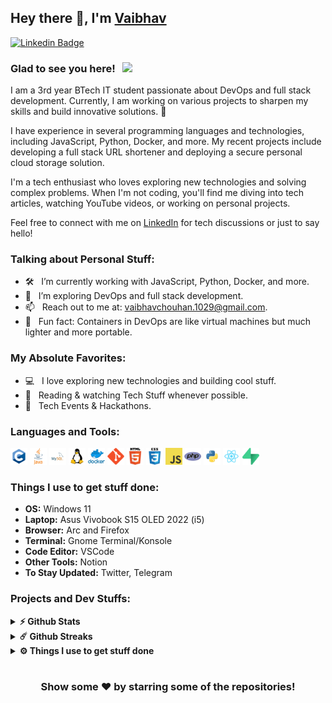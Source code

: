 ## Hey there 👋, I'm [Vaibhav](https://github.com/vaibhav-2703)

[![Linkedin Badge](https://img.shields.io/badge/-LinkedIn-0e76a8?style=flat-square&logo=Linkedin&logoColor=white)](https://www.linkedin.com/in/vaibhav-chouhan-61a78a2a5)

### Glad to see you here! &nbsp; ![](https://visitor-badge.glitch.me/badge?page_id=vaibhav-2703.vaibhav-2703&style=flat-square&color=0088cc)

I am a 3rd year BTech IT student passionate about DevOps and full stack development. Currently, I am working on various projects to sharpen my skills and build innovative solutions. 🚀

I have experience in several programming languages and technologies, including JavaScript, Python, Docker, and more. My recent projects include developing a full stack URL shortener and deploying a secure personal cloud storage solution.

I'm a tech enthusiast who loves exploring new technologies and solving complex problems. When I'm not coding, you'll find me diving into tech articles, watching YouTube videos, or working on personal projects.

Feel free to connect with me on [LinkedIn](https://www.linkedin.com/in/vaibhav-chouhan-61a78a2a5) for tech discussions or just to say hello!

### Talking about Personal Stuff:

- 🛠 &nbsp; I’m currently working with JavaScript, Python, Docker, and more.
- 🚀 &nbsp; I’m exploring DevOps and full stack development.
- 📫 &nbsp; Reach out to me at: [vaibhavchouhan.1029@gmail.com](mailto:vaibhavchouhan.1029@gmail.com).
- 🌟 &nbsp; Fun fact: Containers in DevOps are like virtual machines but much lighter and more portable.

### My Absolute Favorites:

- 💻 &nbsp; I love exploring new technologies and building cool stuff.
- 📰 &nbsp; Reading & watching Tech Stuff whenever possible.
- 🍕 &nbsp; Tech Events & Hackathons.

### Languages and Tools:

<code><img height="27" src="https://raw.githubusercontent.com/github/explore/main/topics/c/c.png" alt="C"></code>
<code><img height="27" src="https://raw.githubusercontent.com/github/explore/main/topics/java/java.png" alt="Java"></code>
<code><img height="27" src="https://raw.githubusercontent.com/github/explore/main/topics/mysql/mysql.png" alt="MySQL"></code>
<code><img height="27" src="https://raw.githubusercontent.com/github/explore/main/topics/linux/linux.png" alt="Linux"></code>
<code><img height="27" src="https://raw.githubusercontent.com/github/explore/main/topics/docker/docker.png" alt="Docker"></code>
<code><img height="27" src="https://raw.githubusercontent.com/devicons/devicon/master/icons/git/git-original.svg" alt="git"></code>
<code><img height="27" src="https://raw.githubusercontent.com/github/explore/main/topics/html/html.png" alt="HTML"></code>
<code><img height="27" src="https://raw.githubusercontent.com/github/explore/main/topics/css/css.png" alt="CSS"></code>
<code><img height="27" src="https://raw.githubusercontent.com/github/explore/main/topics/javascript/javascript.png" alt="JavaScript"></code>
<code><img height="27" src="https://raw.githubusercontent.com/github/explore/main/topics/php/php.png" alt="PHP"></code>
<code><img height="27" src="https://raw.githubusercontent.com/github/explore/main/topics/python/python.png" alt="Python"></code>
<code><img height="27" src="https://raw.githubusercontent.com/github/explore/main/topics/react/react.png" alt="React"></code>
<code><img height="27" src="https://raw.githubusercontent.com/github/explore/main/topics/supabase/supabase.png" alt="SupaBase"></code>

### Things I use to get stuff done:

- **OS:** Windows 11
- **Laptop:** Asus Vivobook S15 OLED 2022 (i5)
- **Browser:** Arc and Firefox
- **Terminal:** Gnome Terminal/Konsole
- **Code Editor:** VSCode
- **Other Tools:** Notion
- **To Stay Updated:** Twitter, Telegram

### Projects and Dev Stuffs:

<details>
  <summary><b>⚡ Github Stats</b></summary>
  <br />
  <img height="180em" src="https://github-readme-stats.vercel.app/api?username=vaibhav-2703&show_icons=true&hide_border=true&&count_private=true&include_all_commits=true" />
  <img height="180em" src="https://github-readme-stats.vercel.app/api/top-langs/?username=vaibhav-2703&exclude_repo=yourrepository&show_icons=true&hide_border=true&layout=compact&langs_count=8"/>
</details>

<details>
  <summary><b>☄️ Github Streaks</b></summary>
  <br />
  <img height="180em" src="https://github-readme-streak-stats.herokuapp.com/?user=vaibhav-2703&hide_border=true" />
</details>

<details>
  <summary><b>⚙️ Things I use to get stuff done</b></summary>
  <ul>
    <li><b>OS:</b> Windows 11</li>
    <li><b>Laptop:</b> Asus Vivobook S15 OLED 2022</li>
    <li><b>Browser:</b> Arc and Firefox</li>
    <li><b>Terminal:</b> Gnome Terminal/Konsole</li>
    <li><b>Code Editor:</b> VSCode - The best editor out there</li>
    <li><b>Other Tools:</b> Notion, Telegram</li>
    <li><b>To Stay Updated:</b> Twitter, Google</li>
  </ul>
</details>

#

<div align="center">

### Show some ❤️ by starring some of the repositories!

</div>
